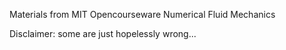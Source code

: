 Materials from MIT Opencourseware Numerical Fluid Mechanics

Disclaimer: some are just hopelessly wrong... 
